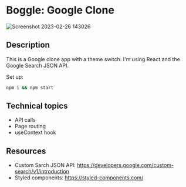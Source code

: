# Boggle: Google Clone

![Screenshot 2023-02-26 143026](https://user-images.githubusercontent.com/62396266/221413443-7ecabb6f-948d-44cc-90e9-b5a3b890a003.png)

## Description

This is a Google clone app with a theme switch. I'm using React and the Google Search JSON API.

Set up:

```bash
npm i && npm start
```

## Technical topics

- API calls
- Page routing
- useContext hook

## Resources

- Custom Sarch JSON API: https://developers.google.com/custom-search/v1/introduction
- Styled components: https://styled-components.com/
